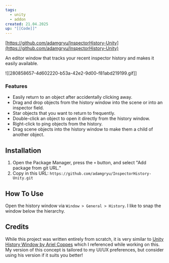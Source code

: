 ```yaml
---
tags:
  - unity
  - addon
created: 21.04.2025
up: "[[Code]]"
---
```

[https://github.com/adamgryu/InspectorHistory-Unity](https://github.com/adamgryu/InspectorHistory-Unity)

An editor window that tracks your recent inspector history and makes it easily available.

![[280858657-4d602220-b53a-42e2-9d00-f81abd219199.gif]]

### Features

- Easily return to an object after accidentally clicking away.
- Drag and drop objects from the history window into the scene or into an inspector field.
- Star objects that you want to return to frequently.
- Double-click an object to open it directly from the history window.
- Right-click to ping objects from the history.
- Drag scene objects into the history window to make them a child of another object.

## Installation

1. Open the Package Manager, press the `+` button, and select "Add package from git URL."
2. Copy in this URL: `https://github.com/adamgryu/InspectorHistory-Unity.git`

## How To Use

Open the history window via `Window > General > History`. I like to snap the window below the hierarchy.

## Credits

While this project was written entirely from scratch, it is very similar to [Unity History Window by Ariel Coppes](https://github.com/acoppes/unity-history-window) which I referenced while working on this. My version of this concept is tailored to my UI/UX preferences, but consider using his version if it suits you better!
